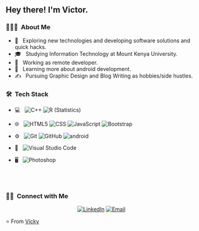 
<h2> Hey there! I'm Victor.</h2>

<h3> 👨🏻‍💻 &nbsp;About Me </h3>

- 🤔 &nbsp; Exploring new technologies and developing software solutions and quick hacks.
- 🎓 &nbsp; Studying  Information Technology at Mount Kenya University.
- 💼 &nbsp; Working as remote developer.
- 🌱 &nbsp; Learning more about android development.
- ✍️ &nbsp; Pursuing Graphic Design and Blog Writing as hobbies/side hustles.

<h3> 🛠 &nbsp;Tech Stack</h3>

- 💻 &nbsp;
  ![C++](https://img.shields.io/badge/-C++-333333?style=flat&logo=C%2B%2B&logoColor=00599C)
  ![R (Statistics)](https://img.shields.io/badge/-R-333333?style=flat&logo=R&logoColor=276DC3)
- 🌐 &nbsp;
  ![HTML5](https://img.shields.io/badge/-HTML5-333333?style=flat&logo=HTML5)
  ![CSS](https://img.shields.io/badge/-CSS-333333?style=flat&logo=CSS3&logoColor=1572B6)
  ![JavaScript](https://img.shields.io/badge/-JavaScript-333333?style=flat&logo=javascript)
  ![Bootstrap](https://img.shields.io/badge/-Bootstrap-333333?style=flat&logo=bootstrap&logoColor=563D7C)
- ⚙️ &nbsp;
  ![Git](https://img.shields.io/badge/-Git-333333?style=flat&logo=git)
  ![GitHub](https://img.shields.io/badge/-GitHub-333333?style=flat&logo=github)
  ![android](https://camo.githubusercontent.com/a7c55d315a7eaca2e8a54503acd9c733a439809520240a703462e92f50f11d0b/68747470733a2f2f696d672e736869656c64732e696f2f62616467652f2d416e64726f696425323053747564696f2d3333333333333f7374796c653d666c6174266c6f676f3d616e64726f69642d73747564696f266c6f676f436f6c6f723d23363639393333)

- 🔧 &nbsp;
  ![Visual Studio Code](https://img.shields.io/badge/-Visual%20Studio%20Code-333333?style=flat&logo=visual-studio-code&logoColor=007ACC)
- 🖥 &nbsp;
  ![Photoshop](https://img.shields.io/badge/-Photoshop-333333?style=flat&logo=adobe-photoshop)
  
<br/>

<a href="https://github.com/Vickyprinz">
</a>

<br/>

<h3> 🤝🏻 &nbsp;Connect with Me </h3>

<p align="center">
</a>
<a href="https://www.linkedin.com/in/victor-kariuki-40412023a//"><img alt="LinkedIn" src="https://img.shields.io/badge/LinkedIn-Vicky%20Prinz-blue?style=flat-square&logo=linkedin"></a>
</a>
<a href="mailto:kariukivictor315@gmail.com"><img alt="Email" src="https://img.shields.io/badge/Email-kariukivictor315@gmail.com-blue?style=flat-square&logo=gmail"></a>
</p>

⭐️ From [Vicky](https://github.com/Vickyprinz)
